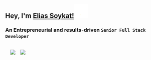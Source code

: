 ## Hey, I'm [Elias Soykat!](https://elias-soykat.me)<img src="https://raw.githubusercontent.com/Kathryn-Jie/Kathryn-Jie/main/wave.gif" width="45"/>

### An Entrepreneurial and results-driven `Senior Full Stack Developer`
</br>
<div style="display: flex; gap: 1rem;">
  <img height="165em" src="https://github-readme-stats-eight-theta.vercel.app/api?username=elias-soykat&show_icons=true&theme=algolia&include_all_commits=true&count_private=true" style="margin-left: 1rem;" />
   <img height="165em" src="https://github-readme-stats-eight-theta.vercel.app/api/top-langs/?username=elias-soykat&layout=compact&langs_count=8&theme=algolia" style="margin-right: 1rem;" />
</div>
